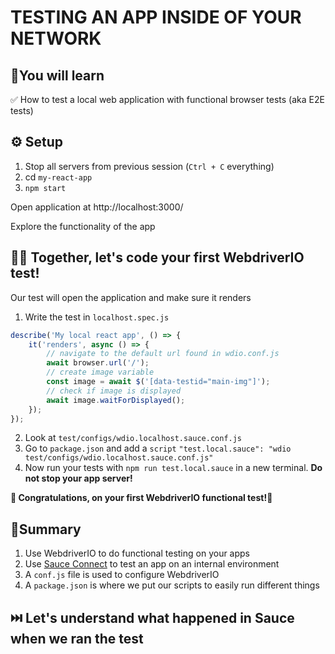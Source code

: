 # TESTING AN APP INSIDE OF YOUR NETWORK

## 🧠You will learn

✅ How to test a local web application with functional browser tests (aka E2E tests)

## ⚙️ Setup

1. Stop all servers from previous session (`Ctrl + C` everything)
2. cd `my-react-app`
3. `npm start`

Open application at http://localhost:3000/

Explore the functionality of the app

## 🏋️‍♀️ Together, let's code your first WebdriverIO test!

Our test will open the application and make sure it renders

1. Write the test in `localhost.spec.js`

```js
describe('My local react app', () => {
	it('renders', async () => {
		// navigate to the default url found in wdio.conf.js
		await browser.url('/');
		// create image variable
		const image = await $('[data-testid="main-img"]');
		// check if image is displayed
		await image.waitForDisplayed();
	});
});
```

2. Look at `test/configs/wdio.localhost.sauce.conf.js`
3. Go to `package.json` and add a `script` `"test.local.sauce": "wdio test/configs/wdio.localhost.sauce.conf.js"`
4. Now run your tests with `npm run test.local.sauce` in a new terminal. **Do not stop your app server!**

**🚀 Congratulations, on your first WebdriverIO functional test!💃**

## 📝Summary

1. Use WebdriverIO to do functional testing on your apps
2. Use [Sauce Connect](https://docs.saucelabs.com/secure-connections/sauce-connect/) to test an app on an internal environment
3. A `conf.js` file is used to configure WebdriverIO
4. A `package.json` is where we put our scripts to easily run different things

## ⏭️ Let's understand what happened in Sauce when we ran the test
